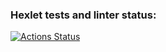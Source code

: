 ### Hexlet tests and linter status:
[![Actions Status](https://github.com/vmi98/python-oop-project-101/actions/workflows/hexlet-check.yml/badge.svg)](https://github.com/vmi98/python-oop-project-101/actions)
